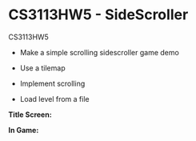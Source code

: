 ﻿CS3113HW5 - SideScroller
=========

CS3113HW5

  * Make a simple scrolling sidescroller game demo

  * Use a tilemap

  * Implement scrolling

  * Load level from a file

**Title Screen:**


**In Game:**

